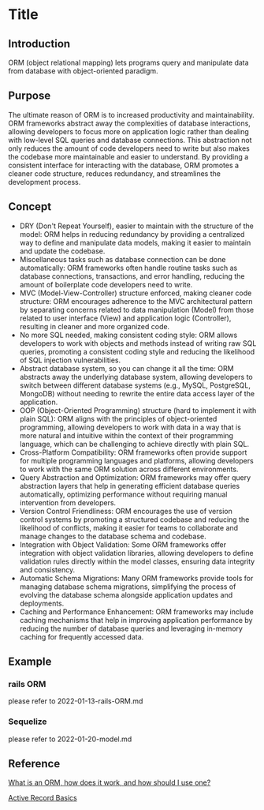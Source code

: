 # Title

## Introduction

ORM (object relational mapping) lets programs query and manipulate data from database with object-oriented paradigm.

## Purpose

The ultimate reason of ORM is to increased productivity and maintainability. ORM frameworks abstract away the complexities of database interactions, allowing developers to focus more on application logic rather than dealing with low-level SQL queries and database connections. This abstraction not only reduces the amount of code developers need to write but also makes the codebase more maintainable and easier to understand. By providing a consistent interface for interacting with the database, ORM promotes a cleaner code structure, reduces redundancy, and streamlines the development process.

## Concept

* DRY (Don't Repeat Yourself), easier to maintain with the structure of the model: ORM helps in reducing redundancy by providing a centralized way to define and manipulate data models, making it easier to maintain and update the codebase.
* Miscellaneous tasks such as database connection can be done automatically: ORM frameworks often handle routine tasks such as database connections, transactions, and error handling, reducing the amount of boilerplate code developers need to write.
* MVC (Model-View-Controller) structure enforced, making cleaner code structure: ORM encourages adherence to the MVC architectural pattern by separating concerns related to data manipulation (Model) from those related to user interface (View) and application logic (Controller), resulting in cleaner and more organized code.
* No more SQL needed, making consistent coding style: ORM allows developers to work with objects and methods instead of writing raw SQL queries, promoting a consistent coding style and reducing the likelihood of SQL injection vulnerabilities.
* Abstract database system, so you can change it all the time: ORM abstracts away the underlying database system, allowing developers to switch between different database systems (e.g., MySQL, PostgreSQL, MongoDB) without needing to rewrite the entire data access layer of the application.
* OOP (Object-Oriented Programming) structure (hard to implement it with plain SQL): ORM aligns with the principles of object-oriented programming, allowing developers to work with data in a way that is more natural and intuitive within the context of their programming language, which can be challenging to achieve directly with plain SQL.
* Cross-Platform Compatibility: ORM frameworks often provide support for multiple programming languages and platforms, allowing developers to work with the same ORM solution across different environments.
* Query Abstraction and Optimization: ORM frameworks may offer query abstraction layers that help in generating efficient database queries automatically, optimizing performance without requiring manual intervention from developers.
* Version Control Friendliness: ORM encourages the use of version control systems by promoting a structured codebase and reducing the likelihood of conflicts, making it easier for teams to collaborate and manage changes to the database schema and codebase.
* Integration with Object Validation: Some ORM frameworks offer integration with object validation libraries, allowing developers to define validation rules directly within the model classes, ensuring data integrity and consistency.
* Automatic Schema Migrations: Many ORM frameworks provide tools for managing database schema migrations, simplifying the process of evolving the database schema alongside application updates and deployments.
* Caching and Performance Enhancement: ORM frameworks may include caching mechanisms that help in improving application performance by reducing the number of database queries and leveraging in-memory caching for frequently accessed data.

## Example

### rails ORM

please refer to 2022-01-13-rails-ORM.md

### Sequelize

please refer to 2022-01-20-model.md

## Reference

[What is an ORM, how does it work, and how should I use one?](https://stackoverflow.com/questions/1279613/what-is-an-orm-how-does-it-work-and-how-should-i-use-one)

[Active Record Basics](https://guides.rubyonrails.org/active_record_basics.html)
